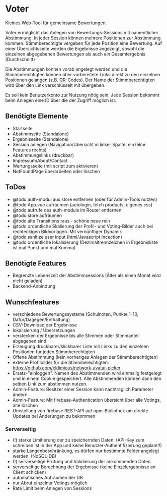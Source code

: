 # Voter

Kleines Web-Tool für gemeinsame Bewertungen.

Voter ermöglicht das Anlegen von Bewertungs-Sessions mit namentlicher Abstimmung. In jeder Session können mehrere Positionen zur Abstimmung kommen. Stimmberechtigte vergeben für jede Position eine Bewertung. Auf einer Übersichtsseite werden die Ergebnisse angezeigt, sowohl die einzelnen abgegebenen Bewertungen als auch ein Gesamtergebnis (Durchschnitt)

Die Abstimmungen können vorab angelegt werden und die Stimmberechtigten können über vorbereitete Links direkt zu den einzelnen Positionen gelangen (z.B. QR-Codes). Der Name der Stimmberechtigten wird über den Link verschlüsselt mit übergeben.

Es soll kein Benutzerkonto zur Nutzung nötig sein. Jede Session bekommt beim Anlegen eine ID über die der Zugriff möglich ist.

## Benötigte Elemente

- Startseite
- Abstimmseite (Standalone)
- Ergebnisseite (Standalone)
- Session anlegen (Navigation/Übersicht in linker Spalte, einzelne Features rechts)
- Abstimmungslinks (druckbar)
- Impressum/About/Contact
- Wartungsseite (mit script zum aktivieren)
- NotFoundPage überarbeiten oder löschen

## ToDos

- @todo auth-modul aus store entfernen (oder für Admin-Tools nutzen)
- @todo App.vue aufräumen (autologin, fetch products, eigenes css)
- @todo aufrufe des auth-moduls im Router entfernen
- @todo store aufräumen
- @todo alte Transitions raus - schöne neue rein
- @todo ordentliche Skalierung der Profil- und Voting-Bilder auch bei rechteckigen Bildvorlagen. Mit vernünftiger Dynamik
- @todo sanitize user input (html/Javascript incection)
- @todo ordentliche lokalisierung (Dezimaltrennzeichen in Ergebnisliste ist mal Punkt und mal Komma)

## Benötigte Features

- Begrenzte Lebenszeit der Abstimmsessions (Älter als einen Monat wird nicht geladen)
- Backend-Anbindung

## Wunschfeatures

- verschiedene Bewertungssysteme (Schulnoten, Punkte 1-10, Dafür/Dagegen/Enthaltung)
- CSV-Download der Ergebnisse
- lokalisierung / Übersetzungen
- verstecken der Ergebnisse bis alle Stimmen oder Stimmanteil abgegeben sind
- Erzeugung druckbarer/klickbarer Liste mit Links zu den einzelnen Positionen für jeden Stimmberechtigten
- Offene Abstimmung (kein vorheriges Anlegen der Stimmberechtigten)
- externe Profilbilder für die Stimmberechtigten: https://github.com/eldimious/network-avatar-picker
- Ersatz-"einloggen". Namen des Abstimmenden wird einmalig festgelegt und in einem Cookie gespeichert. Alle Abstimmenden können dann den selben Link zum abstimmen nutzen.
- Admin-Feature: Besitzer einer Session kann nachträglich Parameter ändern
- Admin-Feature: Mit firebase-Authentication übersicht über alle Votings, alte löschen
- Umstellung von firebase REST-API auf npm-Bibliothek um direkte Updates bei Änderungen zu bekommen

### Serverseitig

- (!) starke Limitierung der zu speichernden Daten. (API-Key zum schreiben ist in der App und keine Benutzer-Authentifizierung geplant!!)
- starke Längenbeschränkung, es dürfen nur bestimmte Felder angelegt werden. (NoSQL-DB)
- (!) serverseitige Prüfung und Validierung der ankommenden Daten
- serverseitige Berechnung der Ergebnisse (keine Einzelergebnisse an Client schicken)
- automatisches Aufräumen der DB
- nur Abruf einzelner Votings möglich
- Rate Limit beim Anlegen von Sessions
